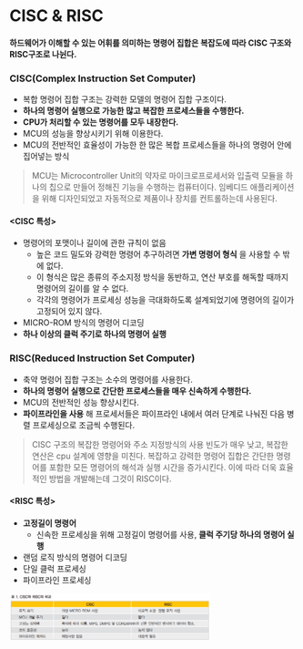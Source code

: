 CISC & RISC
===========

#### 하드웨어가 이해할 수 있는 어휘를 의미하는 명령어 집합은 복잡도에 따라 CISC 구조와 RISC구조로 나뉜다.

### CISC(Complex Instruction Set Computer)
- 복합 명령어 집합 구조는 강력한 모델의 명령어 집합 구조이다.
- __하나의 명령어 실행으로 가능한 많고 복잡한 프로세스들을 수행한다.__
- __CPU가 처리할 수 있는 명령어를 모두 내장한다.__
- MCU의 성능을 향상시키기 위해 이용한다.
- MCU의 전반적인 효율성이 가능한 한 많은 복합 프로세스들을 하나의 명령어 안에 집어넣는 방식
 > MCU는 Microcontroller Unit의 약자로 마이크로프로세서와 입출력 모듈을 하나의 칩으로  만들어 정해진 기능을 수행하는 컴퓨터이다.
 > 임베디드 애플리케이션을 위해 디자인되었고 자동적으로 제품이나 장치를 컨트롤하는데 사용된다.

#### <CISC 특성>
- 명령어의 포맷이나 길이에 관한 규칙이 없음
  - 높은 코드 밀도와 강력한 명령어 추구하려면 __가변 명령어 형식__ 을 사용할 수 밖에 없다.
  - 이 형식은 많은 종류의 주소지정 방식을 동반하고, 연산 부호를 해독할 때까지 명령어의 길이를 알 수 없다.
  - 각각의 명령어가 프로세싱 성능을 극대화하도록 설계되었기에 명령어의 길이가 고정되어 있지 않다.
- MICRO-ROM 방식의 명령어 디코딩
- __하나 이상의 클럭 주기로 하나의 명령어 실행__



### RISC(Reduced Instruction Set Computer)
- 축약 명령어 집합 구조는 소수의 명령어를 사용한다.
- __하나의 명령어 실행으로 간단한 프로세스들을 매우 신속하게 수행한다.__ 
- MCU의 전반적인 성능 향상시킨다.
- __파이프라인을 사용__ 해 프로세서들은 파이프라인 내에서 여러 단계로 나눠진 다음 병렬 프로세싱으로 조금씩 수행된다.
> CISC 구조의 복잡한 명령어와 주소 지정방식의 사용 빈도가 매우 낮고, 복잡한 연산은 cpu 설계에 영향을 미친다.
> 복잡하고 강력한 명령어 집합은 간단한 명령어를 포함한 모든 명령어의 해석과 실행 시간을 증가시킨다.
> 이에 따라 더욱 효율적인 방법을 개발해는데 그것이 RISC이다.

#### <RISC 특성>
- __고정길이 명령어__
  - 신속한 프로세싱을 위해  고정길이 명령어를 사용, __클럭 주기당 하나의 명령어 실행__
- 랜덤 로직 방식의 명령어 디코딩
- 단일 클럭 프로세싱
- 파이프라인 프로세싱

<img src = "./imgs/cisc_risc_table.png"  width="70%" height="30%">



